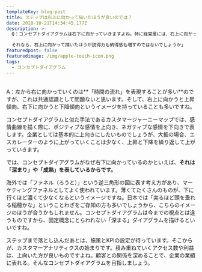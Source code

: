 ```yaml
---
templateKey: blog-post
title: ステップは右上に向かって描いたほうが良いのでは？
date: 2018-10-21T14:34:45.177Z
description: >-
  Q：コンセプトダイアグラムは右下に向かっていきますよね。特に経営層には、右上に向かって行くほうがビジネスが上向くイメージがあって、右下に向かっていくことに抵抗を感じることがあるようです。

  それなら、右上に向かって描いたほうが説得力も納得感も増すのではないでしょうか」
featuredpost: false
featuredimage: /img/apple-touch-icon.png
tags:
  - コンセプトダイアグラム
---
```

<br>A：左から右に向かっていくのは**「時間の流れ」を表現することが多い**のですが、これは共通認識として問題ないと思います。そして、右上に向かうと上昇傾向、右下に向かうと下降傾向というイメージを持っていることも多いですね。

コンセプトダイアグラムと似た手法であるカスタマージャーニーマップでは、感情曲線を描く際に、ポジティブな感情を上向き、ネガティブな感情を下向きで表します。企業としては基本的に上向きにしたいものでしょうが、大抵の場合、エスカレーターのように上がっていくことは少なく、上昇と下降を繰り返して上がっていきます。

では、コンセプトダイアグラムがなぜ右下に向かっているのかといえば、**それは「深まり」や「成熟」を表しているからです。**

海外では「ファネル（ろうと）」という逆三角形の図に表す考え方があり、マーケティングファネルとしてよく使われています。薄くてたくさんのものが、下に行くほど濃くて少なくなるというイメージですね。日本では「実るほど頭を垂れる稲穂かな」ということわざをご存知の方も多いでしょうから、こちらのイメージのほうが合うかもしれません。コンセプトダイアグラムは今までの視点とは違うものですから、固定概念にとらわれない「深まる」ダイアグラムを描けるといいですね。

ステップまで落とし込んだあとは、施策とKPIの設定が待っています。そこからが、カスタマーアナリティクスの始まりです。積み重ねていくアクセス数や利益は、上向いた方が良いものですよね。顧客との関係を深めることで、企業の業績に表れる。そんなコンセプトダイアグラムを目指しましょう。